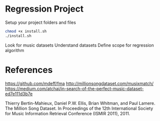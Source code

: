 # Regression  Project

Setup your project folders and files

```bash
chmod +x install.sh
./install.sh
```


Look for music datasets
Understand datasets
Define scope for regression algorithm


# References
https://github.com/mdeff/fma
http://millionsongdataset.com/musixmatch/
https://medium.com/atchai/in-search-of-the-perfect-music-dataset-ed7e111d3b7e

Thierry Bertin-Mahieux, Daniel P.W. Ellis, Brian Whitman, and Paul Lamere. 
The Million Song Dataset. In Proceedings of the 12th International Society
for Music Information Retrieval Conference (ISMIR 2011), 2011.